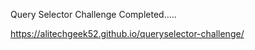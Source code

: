   Query Selector Challenge Completed.....
  
  https://alitechgeek52.github.io/queryselector-challenge/

